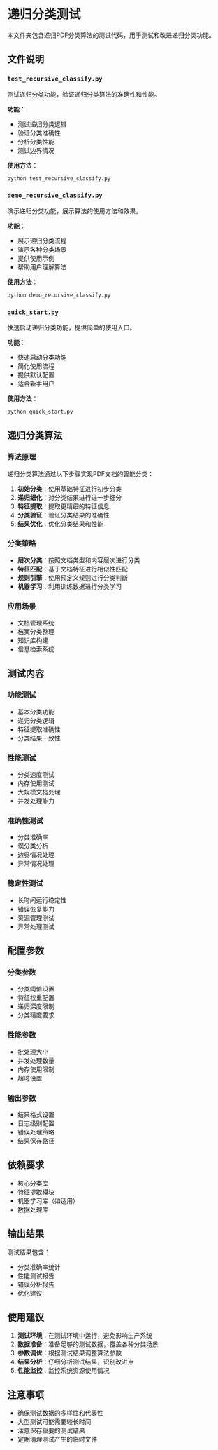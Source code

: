 # 递归分类测试

本文件夹包含递归PDF分类算法的测试代码，用于测试和改进递归分类功能。

## 文件说明

### `test_recursive_classify.py`
测试递归分类功能，验证递归分类算法的准确性和性能。

**功能**：
- 测试递归分类逻辑
- 验证分类准确性
- 分析分类性能
- 测试边界情况

**使用方法**：
```bash
python test_recursive_classify.py
```

### `demo_recursive_classify.py`
演示递归分类功能，展示算法的使用方法和效果。

**功能**：
- 展示递归分类流程
- 演示各种分类场景
- 提供使用示例
- 帮助用户理解算法

**使用方法**：
```bash
python demo_recursive_classify.py
```

### `quick_start.py`
快速启动递归分类功能，提供简单的使用入口。

**功能**：
- 快速启动分类功能
- 简化使用流程
- 提供默认配置
- 适合新手用户

**使用方法**：
```bash
python quick_start.py
```

## 递归分类算法

### 算法原理
递归分类算法通过以下步骤实现PDF文档的智能分类：

1. **初始分类**：使用基础特征进行初步分类
2. **递归细化**：对分类结果进行进一步细分
3. **特征提取**：提取更精细的特征信息
4. **分类验证**：验证分类结果的准确性
5. **结果优化**：优化分类结果和性能

### 分类策略
- **层次分类**：按照文档类型和内容层次进行分类
- **特征匹配**：基于文档特征进行相似性匹配
- **规则引擎**：使用预定义规则进行分类判断
- **机器学习**：利用训练数据进行分类学习

### 应用场景
- 文档管理系统
- 档案分类整理
- 知识库构建
- 信息检索系统

## 测试内容

### 功能测试
- 基本分类功能
- 递归分类逻辑
- 特征提取准确性
- 分类结果一致性

### 性能测试
- 分类速度测试
- 内存使用测试
- 大规模文档处理
- 并发处理能力

### 准确性测试
- 分类准确率
- 误分类分析
- 边界情况处理
- 异常情况处理

### 稳定性测试
- 长时间运行稳定性
- 错误恢复能力
- 资源管理测试
- 异常处理测试

## 配置参数

### 分类参数
- 分类阈值设置
- 特征权重配置
- 递归深度限制
- 分类精度要求

### 性能参数
- 批处理大小
- 并发处理数量
- 内存使用限制
- 超时设置

### 输出参数
- 结果格式设置
- 日志级别配置
- 错误处理策略
- 结果保存路径

## 依赖要求

- 核心分类库
- 特征提取模块
- 机器学习库（如适用）
- 数据处理库

## 输出结果

测试结果包含：
- 分类准确率统计
- 性能测试报告
- 错误分析报告
- 优化建议

## 使用建议

1. **测试环境**：在测试环境中运行，避免影响生产系统
2. **数据准备**：准备足够的测试数据，覆盖各种分类场景
3. **参数调优**：根据测试结果调整算法参数
4. **结果分析**：仔细分析测试结果，识别改进点
5. **性能监控**：监控系统资源使用情况

## 注意事项

- 确保测试数据的多样性和代表性
- 大型测试可能需要较长时间
- 注意保存重要的测试结果
- 定期清理测试产生的临时文件
